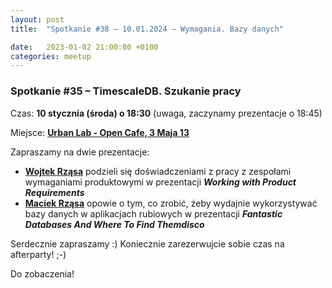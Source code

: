 ```yaml
---
layout: post
title:  "Spotkanie #38 – 10.01.2024 – Wymagania. Bazy danych"

date:   2023-01-02 21:00:00 +0100
categories: meetup
---
```


### Spotkanie #35 – TimescaleDB. Szukanie pracy

Czas: **10 stycznia (środa) o 18:30** (uwaga, zaczynamy prezentacje o 18:45) 

Miejsce: **[Urban Lab - Open Cafe, 3 Maja 13](https://goo.gl/maps/xfBVTXEWcyR3U9XcA)**

Zapraszamy na dwie prezentacje:

* **[Wojtek Rząsa](https://twitter.com/wrzasa)** podzieli się doświadczeniami z pracy z zespołami wymaganiami produktowymi w prezentacji **_Working with Product Requirements_**
* **[Maciek Rząsa](https://twitter.com/mjrzasa)** opowie o tym, co zrobić, żeby wydajnie wykorzystywać bazy danych w aplikacjach rubiowych w prezentacji **_Fantastic Databases And Where To Find Themdisco_**

Serdecznie zapraszamy :) Koniecznie zarezerwujcie sobie czas na afterparty! ;-)

Do zobaczenia!
